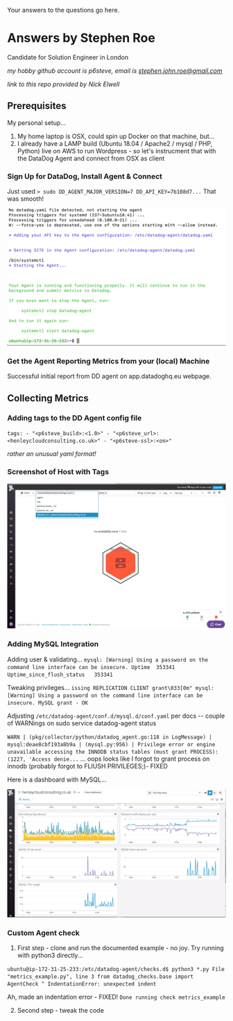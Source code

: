 Your answers to the questions go here.

# Answers by Stephen Roe

Candidate for Solution Engineer in London

*my hobby github account is p6steve, email is stephen.john.roe@gmail.com*

*link to this repo provided by Nick Elwell*

## Prerequisites

My personal setup...

1. My home laptop is OSX, could spin up Docker on that machine, but...
2. I already have a LAMP build (Ubuntu 18.04 / Apache2 / mysql / PHP, Python) live on AWS to run Wordpress - so let's instrucment that with the DataDog Agent and connect from OSX as client

### Sign Up for DataDog, Install Agent & Connect

Just used `> sudo DD_AGENT_MAJOR_VERSION=7 DD_API_KEY=7b108d7...`  That was smooth!

![image1](images/image1.png)

### Get the Agent Reporting Metrics from your (local) Machine

Successful initial report from DD agent on app.datadoghq.eu webpage.

## Collecting Metrics

### Adding tags to the DD Agent config file

`tags:
    - "<p6steve_build>:<1.0>"
    - "<p6steve_url>:<henleycloudconsulting.co.uk>"
    - "<p6steve-ssl>:<on>"`
    
*rather an unusual yaml format!*

### Screenshot of Host with Tags

![image2](images/image2.png)

### Adding MySQL Integration

Adding user & validating...
`mysql: [Warning] Using a password on the command line interface can be insecure.
Uptime	353341
Uptime_since_flush_status	353341`

Tweaking privileges...
`issing REPLICATION CLIENT grant\033[0m"
mysql: [Warning] Using a password on the command line interface can be insecure.
MySQL grant - OK`

Adjusting `/etc/datadog-agent/conf.d/mysql.d/conf.yaml` per docs -- couple of WARNings on sudo service datadog-agent status

`WARN | (pkg/collector/python/datadog_agent.go:118 in LogMessage) | mysql:deae8cbf193a8b9a | (mysql.py:956) | Privilege error or engine unavailable accessing the INNODB status tables (must grant PROCESS): (1227, 'Access denie...` ... oops looks like I forgot to grant process on innodb (probably forgot to FLIUSH PRIVILEGES;)- FIXED

Here is a dashboard with MySQL...

![image3](images/image3.png)

### Custom Agent check

1. First step - clone and run the documented example - no joy. Try running with python3 directly...

`ubuntu@ip-172-31-25-233:/etc/datadog-agent/checks.d$ python3 *.py
  File "metrics_example.py", line 3
    from datadog_checks.base import AgentCheck
    ^
IndentationError: unexpected indent`

Ah, made an indentation error - FIXED!   `Done running check metrics_example`

2. Second step - tweak the code





